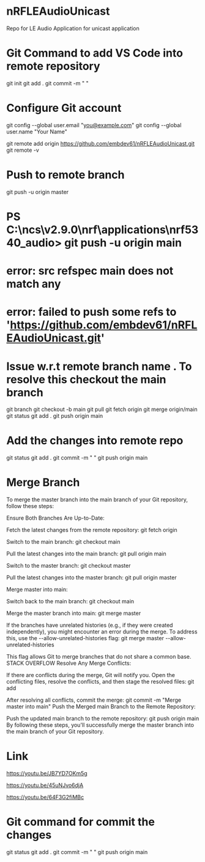 # nRFLEAudioUnicast
Repo for LE Audio Application for unicast application

# Git Command to add VS Code into remote repository 
git init
git add .
git commit -m " "

# Configure Git account
git config --global user.email "you@example.com" 
git config --global user.name "Your Name"

git remote add origin https://github.com/embdev61/nRFLEAudioUnicast.git
git remote -v
# Push to remote branch 
git push -u origin master

# PS C:\ncs\v2.9.0\nrf\applications\nrf5340_audio> git push -u origin main       
# error: src refspec main does not match any
# error: failed to push some refs to 'https://github.com/embdev61/nRFLEAudioUnicast.git'

# Issue w.r.t remote branch name . To resolve this checkout the main branch
git branch
git checkout -b main
git pull
git fetch origin
git merge origin/main
git status
git add .
git push origin main

# Add the changes into remote repo
git status
git add .
git commit -m " "
git push origin main

# Merge Branch
To merge the master branch into the main branch of your Git repository, follow these steps:

Ensure Both Branches Are Up-to-Date:

Fetch the latest changes from the remote repository:
git fetch origin

Switch to the main branch:
git checkout main

Pull the latest changes into the main branch:
git pull origin main

Switch to the master branch:
git checkout master

Pull the latest changes into the master branch:
git pull origin master

Merge master into main:

Switch back to the main branch:
git checkout main

Merge the master branch into main:
git merge master

If the branches have unrelated histories (e.g., if they were created independently), you might encounter an error during the merge. To address this, use the --allow-unrelated-histories flag:
git merge master --allow-unrelated-histories

This flag allows Git to merge branches that do not share a common base. 
STACK OVERFLOW
Resolve Any Merge Conflicts:

If there are conflicts during the merge, Git will notify you. Open the conflicting files, resolve the conflicts, and then stage the resolved files:
git add <file>

After resolving all conflicts, commit the merge:
git commit -m "Merge master into main"
Push the Merged main Branch to the Remote Repository:

Push the updated main branch to the remote repository:
git push origin main
By following these steps, you'll successfully merge the master branch into the main branch of your Git repository.

# Link
https://youtu.be/JB7YD7OKm5g

https://youtu.be/45uNJvo6djA

https://youtu.be/64F3G2fiMBc


# Git command for commit the changes

git status
git add .
git commit -m " "
git push origin main
